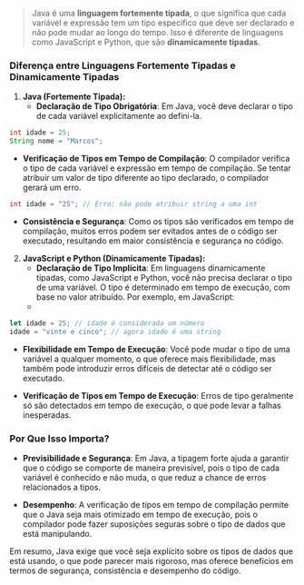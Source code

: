 
> Java é uma **linguagem fortemente tipada**, o que significa que cada variável e expressão tem um tipo específico que deve ser declarado e não pode mudar ao longo do tempo. Isso é diferente de linguagens como JavaScript e Python, que são **dinamicamente tipadas**.

### Diferença entre Linguagens Fortemente Tipadas e Dinamicamente Tipadas

1. **Java (Fortemente Tipada):**
   - **Declaração de Tipo Obrigatória**: Em Java, você deve declarar o tipo de cada variável explicitamente ao defini-la. 

```java
int idade = 25;
String nome = "Marcos";
```

   - **Verificação de Tipos em Tempo de Compilação**: O compilador verifica o tipo de cada variável e expressão em tempo de compilação. Se tentar atribuir um valor de tipo diferente ao tipo declarado, o compilador gerará um erro. 

```java
int idade = "25"; // Erro: não pode atribuir string a uma int
```

   - **Consistência e Segurança**: Como os tipos são verificados em tempo de compilação, muitos erros podem ser evitados antes de o código ser executado, resultando em maior consistência e segurança no código.

2. **JavaScript e Python (Dinamicamente Tipadas):**
   - **Declaração de Tipo Implícita**: Em linguagens dinamicamente tipadas, como JavaScript e Python, você não precisa declarar o tipo de uma variável. O tipo é determinado em tempo de execução, com base no valor atribuído. Por exemplo, em JavaScript:
   - 
```javascript
let idade = 25; // idade é considerada um número
idade = "vinte e cinco"; // agora idade é uma string
```
   
   - **Flexibilidade em Tempo de Execução**: Você pode mudar o tipo de uma variável a qualquer momento, o que oferece mais flexibilidade, mas também pode introduzir erros difíceis de detectar até o código ser executado.
   
   - **Verificação de Tipos em Tempo de Execução**: Erros de tipo geralmente só são detectados em tempo de execução, o que pode levar a falhas inesperadas.

### Por Que Isso Importa?

- **Previsibilidade e Segurança**: Em Java, a tipagem forte ajuda a garantir que o código se comporte de maneira previsível, pois o tipo de cada variável é conhecido e não muda, o que reduz a chance de erros relacionados a tipos.

- **Desempenho**: A verificação de tipos em tempo de compilação permite que o Java seja mais otimizado em tempo de execução, pois o compilador pode fazer suposições seguras sobre o tipo de dados que está manipulando.

Em resumo, Java exige que você seja explícito sobre os tipos de dados que está usando, o que pode parecer mais rigoroso, mas oferece benefícios em termos de segurança, consistência e desempenho do código.
